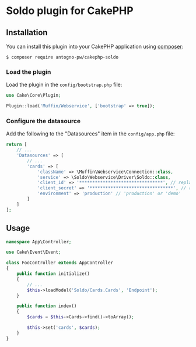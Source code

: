 # Soldo plugin for CakePHP

## Installation

You can install this plugin into your CakePHP application using [composer](https://getcomposer.org):

```
$ composer require antogno-pw/cakephp-soldo
```

### Load the plugin

Load the plugin in the `config/bootstrap.php` file:

```php
use Cake\Core\Plugin;

Plugin::load('Muffin/Webservice', ['bootstrap' => true]);
```

### Configure the datasource

Add the following to the "Datasources" item in the `config/app.php` file:

```php
return [
    // ...
    'Datasources' => [
        // ...
        'cards' => [
            'className' => \Muffin\Webservice\Connection::class,
            'service' => \Soldo\Webservice\Driver\Soldo::class,
            'client_id' => '********************************', // replace with the actual client_id
            'client_secret' => '********************************', // replace with the actual client_secret
            'environment' => 'production' // 'production' or 'demo'
        ]
    ]
];
```

## Usage

```php
namespace App\Controller;

use Cake\Event\Event;

class FooController extends AppController
{
    public function initialize()
    {
        // ...
        $this->loadModel('Soldo/Cards.Cards', 'Endpoint');
    }

    public function index()
    {
        $cards = $this->Cards->find()->toArray();

        $this->set('cards', $cards);
    }
}
```
